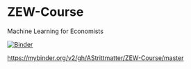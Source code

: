 # ZEW-Course
Machine Learning for Economists

[![Binder](https://mybinder.org/badge_logo.svg)](https://mybinder.org/v2/gh/AStrittmatter/ZEW-Course/master)

https://mybinder.org/v2/gh/AStrittmatter/ZEW-Course/master
